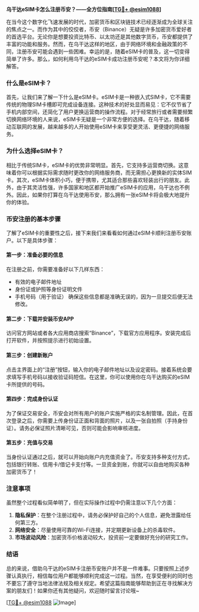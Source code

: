**乌干达eSIM卡怎么注册币安？——全方位指南[[TG💪+ @esim1088](https://t.me/s/esim1088)]**

在当今这个数字化飞速发展的时代，加密货币和区块链技术已经逐渐成为全球关注的焦点之一。而作为其中的佼佼者，币安（Binance）无疑是许多加密货币爱好者的首选平台。无论你是想要投资比特币、以太坊还是其他数字货币，币安都提供了丰富的功能和服务。然而，在乌干达这样的地区，由于网络环境和金融政策的不同，注册币安可能会遇到一些困难。幸运的是，随着eSIM卡的普及，这一切变得简单了许多。那么，如何利用乌干达的eSIM卡成功注册币安呢？本文将为你详细解答。

### 什么是eSIM卡？

首先，让我们来了解一下什么是eSIM卡。eSIM卡是一种嵌入式SIM卡，它不需要传统的物理SIM卡槽即可完成设备连接。这种技术的好处显而易见：它不仅节省了手机内部空间，还简化了用户更换运营商的操作流程。对于经常旅行或者需要频繁切换网络环境的人来说，eSIM卡无疑是一个非常方便的选择。在乌干达，随着移动互联网的发展，越来越多的人开始使用eSIM卡来享受更灵活、更便捷的网络服务。

### 为什么选择eSIM卡？

相比于传统SIM卡，eSIM卡的优势非常明显。首先，它支持多运营商切换。这意味着你可以根据实际需求随时更改你的网络服务商，而无需担心更换新的实体SIM卡。其次，eSIM卡体积小巧，便于携带，尤其适合那些喜欢轻装出行的朋友。此外，由于其灵活性强，许多国家和地区都开始推广eSIM卡的应用，乌干达也不例外。因此，如果你打算在乌干达使用币安，那么拥有一张eSIM卡将会极大地提升你的体验。

### 币安注册的基本步骤

了解了eSIM卡的重要性之后，接下来我们来看看如何通过eSIM卡顺利注册币安账户。以下是具体步骤：

#### 第一步：准备必要的信息
在注册之前，你需要准备好以下几样东西：
- 有效的电子邮件地址
- 身份证或护照等身份证明文件
- 手机号码（用于验证）
确保这些信息都是准确无误的，因为一旦提交后便无法修改。

#### 第二步：下载并安装币安APP
访问官方网站或者各大应用商店搜索“Binance”，下载官方应用程序。安装完成后打开软件，并按照提示进行初始设置。

#### 第三步：创建新账户
点击主界面上的“注册”按钮，输入你的电子邮件地址以及设定密码。接着系统会要求填写手机号码以接收验证码短信。在这里，你可以使用你在乌干达购买的eSIM卡所提供的号码。

#### 第四步：完成身份认证
为了保证交易安全，币安会对所有用户的账户实施严格的实名制管理。因此，在首次登录之后，你需要上传身份证正面和背面的照片，以及一张自拍照（手持身份证）。请务必保证照片清晰可见，否则可能会影响审核进度。

#### 第五步：充值与交易
当身份认证通过之后，就可以开始向账户内充值资金了。币安支持多种支付方式，包括银行转账、信用卡/借记卡支付等。一旦资金到账，你就可以自由地购买各种加密货币了！

### 注意事项

虽然整个过程看似简单明了，但在实际操作过程中仍需注意以下几个方面：
1. **隐私保护**：在整个注册过程中，请务必保护好自己的个人信息，避免泄露给任何第三方。
2. **网络安全**：尽量使用可靠的Wi-Fi连接，并定期更新设备上的杀毒软件。
3. **市场波动风险**：加密货币价格波动较大，投资前一定要做好充分的研究工作。

### 结语

总的来说，借助乌干达的eSIM卡注册币安账户并不是一件难事。只要按照上述步骤认真执行，相信每位用户都能够顺利完成这一过程。当然，在享受便利的同时也不要忘了遵守当地法律法规及相关规定。希望这篇指南能够帮助到正在寻找解决方案的朋友们！如果你还有其他疑问，欢迎随时留言讨论哦~

[[TG💪+ @esim1088](https://t.me/s/esim1088) ![Image](https://i.postimg.cc/4NQfJmqS/Snipaste-2025-05-13-00-14-12.png)]